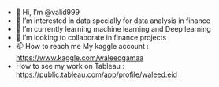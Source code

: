 - 👋 Hi, I’m @valid999
- 👀 I’m interested in data specially for data analysis in finance
- 🌱 I’m currently learning machine learning and Deep learning 
- 💞️ I’m looking to collaborate in finance projects 
- 📫 How to reach me  My kaggle account : https://www.kaggle.com/waleedgamaa
- How to see my work on Tableau : https://public.tableau.com/app/profile/waleed.eid

<!---
valid999/valid999 is a ✨ special ✨ repository because its `README.md` (this file) appears on your GitHub profile.
You can click the Preview link to take a look at your changes.
--->
